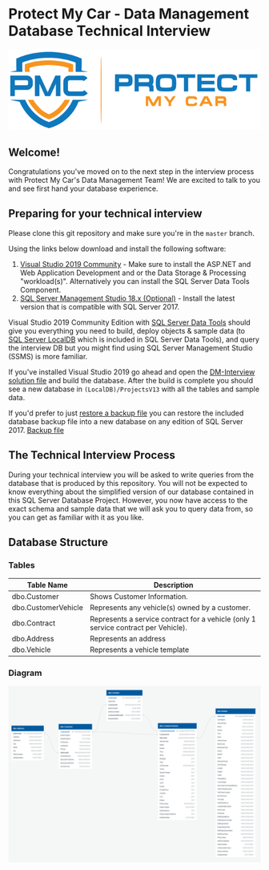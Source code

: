 # Protect My Car - Data Management Database Technical Interview

![](Docs/Images/protect-my-car-logo-large.png)

## Welcome!

Congratulations you've moved on to the next step in the interview process with Protect My Car's Data Management Team! We are excited to talk to you and see first hand your database experience.

## Preparing for your technical interview

Please clone this git repository and make sure you're in the `master` branch. 

Using the links below download and install the following software:

1. [Visual Studio 2019 Community](https://visualstudio.microsoft.com/) - Make sure to install the ASP.NET and Web Application Development and or the Data Storage & Processing "workload(s)". Alternatively you can install the SQL Server Data Tools Component.
2. [SQL Server Management Studio 18.x (Optional)](https://docs.microsoft.com/en-us/sql/ssms/download-sql-server-management-studio-ssms?view=sql-server-2017) - Install the latest version that is compatible with SQL Server 2017.

Visual Studio 2019 Community Edition with [SQL Server Data Tools](https://docs.microsoft.com/en-us/sql/ssdt/download-sql-server-data-tools-ssdt?view=sql-server-2017) should give you everything you need to build, deploy objects & sample data (to [SQL Server LocalDB](https://docs.microsoft.com/en-us/sql/database-engine/configure-windows/sql-server-express-localdb?view=sql-server-2017) which is included in SQL Server Data Tools), and query the interview DB but you might find using SQL Server Management Studio (SSMS) is more familiar.

If you've installed Visual Studio 2019 go ahead and open the [DM-Interview solution file](/DM-Interview.sln) and build the database. After the build is complete you should see a new database in `(LocalDB)/ProjectsV13` with all the tables and sample data.

If you'd prefer to just [restore a backup file](/Docs/RestoreFromBackup.md) you can restore the included database backup file into a new database on any edition of SQL Server 2017. [Backup file](/Docs/Files/InterviewDB.bak)

## The Technical Interview Process

During your technical interview you will be asked to write queries from the database that is produced by this repository. You will not be expected to know everything about the simplified version of our database contained in this SQL Server Database Project. However, you now have access to the exact schema and sample data that we will ask you to query data from, so you can get as familiar with it as you like.

## Database Structure

### Tables

|Table Name|Description|
|----------|-----------|
|dbo.Customer|Shows Customer Information.|
|dbo.CustomerVehicle|Represents any vehicle(s) owned by a customer.|
|dbo.Contract|Represents a service contract for a vehicle (only 1 service contract per Vehicle).|
|dbo.Address|Represents an address|
|dbo.Vehicle|Represents a vehicle template|

### Diagram

![](Docs/Images/DB-Interview_Diagram.png)



